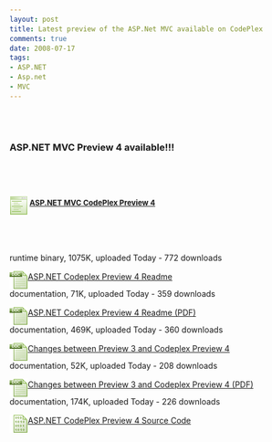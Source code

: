 ```yaml
---
layout: post
title: Latest preview of the ASP.Net MVC available on CodePlex
comments: true
date: 2008-07-17
tags:
- ASP.NET
- Asp.net
- MVC
---
```


<div class="DescriptionAndFileUpload" id="DescriptionAndFileUploadDiv"><div id="ctl00_ctl00_Content_TabContentPanel_Content_FileUpdatePanel">
<br /><div class="FileUpload ClearLeft">
<br /><h3 class="Header">ASP.NET MVC Preview 4 available!!!</h3>
<br /><h3 class="Header">
<br /><img class="FileTypeImage" id="ctl00_ctl00_Content_TabContentPanel_Content_ReleaseFiles_FileList_ctl00_FileImage" style="BORDER-TOP-WIDTH: 0px; BORDER-LEFT-WIDTH: 0px; BORDER-BOTTOM-WIDTH: 0px; BORDER-RIGHT-WIDTH: 0px" alt="Runtime Binary" src="/images/hbz_images/c235e789-7a8e-44fc-aa05-76f3ffaeceec.gif" align="middle" mce_src="/images/hbz_images/c235e789-7a8e-44fc-aa05-76f3ffaeceec.gif"><font size="2"> </font><font size="2"><a href="http://www.codeplex.com/aspnet/Release/ProjectReleases.aspx?ReleaseId=15389" target="_blank" mce_href="http://www.codeplex.com/aspnet/Release/ProjectReleases.aspx?ReleaseId=15389">ASP.NET MVC CodePlex Preview 4</a></font> </h3>
<br /><div id="ctl00_ctl00_Content_TabContentPanel_Content_ReleaseFiles_DescriptionUpdatePanel">
<br /><div class="FileListItemDiv" id="ctl00_ctl00_Content_TabContentPanel_Content_ReleaseFiles_FileList_ctl00_FileListItemDiv">
<br /><div><span class="SubText" id="FileListItemInfo">runtime binary, 1075K, uploaded <span class="smartDate dateOnly" localtimeticks="1216241550">Today</span> - 772 downloads </span></div>
<p></p>
</div>
<div class="FileListItemDiv" id="ctl00_ctl00_Content_TabContentPanel_Content_ReleaseFiles_FileList_ctl01_FileListItemDiv">
<img class="FileTypeImage" id="ctl00_ctl00_Content_TabContentPanel_Content_ReleaseFiles_FileList_ctl01_FileImage" style="BORDER-TOP-WIDTH: 0px; BORDER-LEFT-WIDTH: 0px; BORDER-BOTTOM-WIDTH: 0px; BORDER-RIGHT-WIDTH: 0px" alt="Documentation" src="/images/hbz_images/9432c27b-2893-4018-946c-4bf16f270ce1.gif" align="middle" mce_src="/images/hbz_images/9432c27b-2893-4018-946c-4bf16f270ce1.gif"><a class="FileNameLink" id="ctl00_ctl00_Content_TabContentPanel_Content_ReleaseFiles_FileList_ctl01_FileNameLink" onclick="return downloadFile(this);" tabindex="9" href="http://www.codeplex.com/aspnet/Release/ProjectReleases.aspx?ReleaseId=15389" target="_blank" filetype="Documentation" fileid="39145" mce_href="http://www.codeplex.com/aspnet/Release/ProjectReleases.aspx?ReleaseId=15389">ASP.NET Codeplex Preview 4 Readme</a> <br /><div><span class="SubText" id="FileListItemInfo">documentation, 71K, uploaded <span class="smartDate dateOnly" localtimeticks="1216232710">Today</span> - 359 downloads </span></div>
<p></p>
</div>
<div class="FileListItemDiv" id="ctl00_ctl00_Content_TabContentPanel_Content_ReleaseFiles_FileList_ctl02_FileListItemDiv">
<img class="FileTypeImage" id="ctl00_ctl00_Content_TabContentPanel_Content_ReleaseFiles_FileList_ctl02_FileImage" style="BORDER-TOP-WIDTH: 0px; BORDER-LEFT-WIDTH: 0px; BORDER-BOTTOM-WIDTH: 0px; BORDER-RIGHT-WIDTH: 0px" alt="Documentation" src="/images/hbz_images/9432c27b-2893-4018-946c-4bf16f270ce1.gif" align="middle" mce_src="/images/hbz_images/9432c27b-2893-4018-946c-4bf16f270ce1.gif"><a class="FileNameLink" id="ctl00_ctl00_Content_TabContentPanel_Content_ReleaseFiles_FileList_ctl02_FileNameLink" onclick="return downloadFile(this);" tabindex="9" href="http://www.codeplex.com/aspnet/Release/ProjectReleases.aspx?ReleaseId=15389" target="_blank" filetype="Documentation" fileid="39146" mce_href="http://www.codeplex.com/aspnet/Release/ProjectReleases.aspx?ReleaseId=15389">ASP.NET Codeplex Preview 4 Readme (PDF)</a> <br /><div><span class="SubText" id="FileListItemInfo">documentation, 469K, uploaded <span class="smartDate dateOnly" localtimeticks="1216232710">Today</span> - 360 downloads </span></div>
<p></p>
</div>
<div class="FileListItemDiv" id="ctl00_ctl00_Content_TabContentPanel_Content_ReleaseFiles_FileList_ctl03_FileListItemDiv">
<img class="FileTypeImage" id="ctl00_ctl00_Content_TabContentPanel_Content_ReleaseFiles_FileList_ctl03_FileImage" style="BORDER-TOP-WIDTH: 0px; BORDER-LEFT-WIDTH: 0px; BORDER-BOTTOM-WIDTH: 0px; BORDER-RIGHT-WIDTH: 0px" alt="Documentation" src="/images/hbz_images/9432c27b-2893-4018-946c-4bf16f270ce1.gif" align="middle" mce_src="/images/hbz_images/9432c27b-2893-4018-946c-4bf16f270ce1.gif"><a href="http://www.codeplex.com/aspnet/Release/ProjectReleases.aspx?ReleaseId=15389" target="_blank" mce_href="http://www.codeplex.com/aspnet/Release/ProjectReleases.aspx?ReleaseId=15389">Changes between Preview 3 and Codeplex Preview 4</a> <br /><div><span class="SubText" id="FileListItemInfo">documentation, 52K, uploaded <span class="smartDate dateOnly" localtimeticks="1216232624">Today</span> - 208 downloads </span></div>
<p></p>
</div>
<div class="FileListItemDiv" id="ctl00_ctl00_Content_TabContentPanel_Content_ReleaseFiles_FileList_ctl04_FileListItemDiv">
<img class="FileTypeImage" id="ctl00_ctl00_Content_TabContentPanel_Content_ReleaseFiles_FileList_ctl04_FileImage" style="BORDER-TOP-WIDTH: 0px; BORDER-LEFT-WIDTH: 0px; BORDER-BOTTOM-WIDTH: 0px; BORDER-RIGHT-WIDTH: 0px" alt="Documentation" src="/images/hbz_images/9432c27b-2893-4018-946c-4bf16f270ce1.gif" align="middle" mce_src="/images/hbz_images/9432c27b-2893-4018-946c-4bf16f270ce1.gif"><a href="http://www.codeplex.com/aspnet/Release/ProjectReleases.aspx?ReleaseId=15389" target="_blank" mce_href="http://www.codeplex.com/aspnet/Release/ProjectReleases.aspx?ReleaseId=15389">Changes between Preview 3 and Codeplex Preview 4 (PDF)</a> <br /><div><span class="SubText" id="FileListItemInfo">documentation, 174K, uploaded <span class="smartDate dateOnly" localtimeticks="1216241622">Today</span> - 226 downloads </span></div>
<p></p>
</div>
<div class="FileListItemDiv" id="ctl00_ctl00_Content_TabContentPanel_Content_ReleaseFiles_FileList_ctl05_FileListItemDiv">
<img class="FileTypeImage" id="ctl00_ctl00_Content_TabContentPanel_Content_ReleaseFiles_FileList_ctl05_FileImage" style="BORDER-TOP-WIDTH: 0px; BORDER-LEFT-WIDTH: 0px; BORDER-BOTTOM-WIDTH: 0px; BORDER-RIGHT-WIDTH: 0px" alt="Source Code" src="/images/hbz_images/88393038-77b7-4610-9ddb-a13b23b160f1.gif" align="middle" mce_src="/images/hbz_images/88393038-77b7-4610-9ddb-a13b23b160f1.gif"><a href="http://www.codeplex.com/aspnet/Release/ProjectReleases.aspx?ReleaseId=15389" target="_blank" mce_href="http://www.codeplex.com/aspnet/Release/ProjectReleases.aspx?ReleaseId=15389">ASP.NET CodePlex Preview 4 Source Code</a>
</div>
<p></p>
</div>
</div>
</div></div>				
